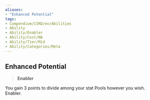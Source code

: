 ```yaml
---
aliases:
- "Enhanced Potential"
tags:
- Compendium/CSRD/en/Abilities
- Ability
- Ability/Enabler
- Ability/Cost/NA
- Ability/Tier/Mid
- Ability/Categories/Meta
---
```


  
## Enhanced Potential  
>**Enabler**
  
You gain 3 points to divide among your stat Pools however you wish. Enabler.